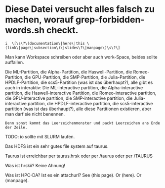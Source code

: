 # Diese Datei versucht alles falsch zu machen, worauf grep-forbidden-words.sh checkt.

`i	\[\s\?\(documentation\|here\|this \(link\|page\|subsection\)\|slides\?\|manpage\)\s\?\]`

Man kann Workspace schreiben oder aber auch
work-Space, beides sollte auffallen.

Die ML-Partition,
die Alpha-Partition,
die Haswell-Partition,
die Romeo-Partition,
die GPU-Partition,
die SMP-Partition,
die Julia-Partition,
die HPDLF-Partition,
die scs5-Partition (was ist das überhaupt?),
alle gibt es auch in interaktiv:
Die ML-interactive partition,
die Alpha-interactive partition,
die Haswell-interactive Partition,
die Romeo-interactive partition,
die GPU-interactive partition,
die SMP-interactive partition,
die Julia-interactive partition,
die HPDLF-interactive partition,
die scs5-interactive partition (was ist das überhaupt?),
alle diese Partitionen existieren, aber man darf sie nicht benennen.
```
Denn sonst kommt das Leerzeichenmonster und packt Leerzeichen ans Ende der Zeile.                   
```

TODO: io sollte mit SLURM laufen.

Das HDFS ist ein sehr gutes
file system auf taurus.

Taurus ist erreichbar per
taurus.hrsk oder per
/taurus oder per
/TAURUS

Was ist hrskii? Keine Ahnung!

Was ist HPC-DA? Ist es ein attachurl? See (this page).
Or (here).
Or (manpage).
